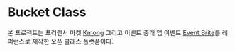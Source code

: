 # Bucket Class
본 프로젝트는 프리랜서 마켓 [Kmong](https://kmong.com/) 그리고 이벤트 중개 앱 이벤트 [Event Brite](https://www.eventbrite.com/)를
레퍼런스로 제작한 오픈 클래스 플랫폼이다. 
